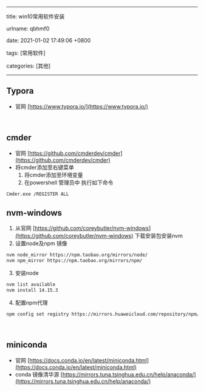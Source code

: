 
---

title: win10常用软件安装

urlname: qbhmf0

date: 2021-01-02 17:49:06 +0800

tags: [常用软件]

categories: [其他]

---



<a name="5iYti"></a>
## Typora


- 官网 [https://www.typora.io/](https://www.typora.io/)


<br />

<a name="wEiAk"></a>
## cmder

- 官网 [https://github.com/cmderdev/cmder](https://github.com/cmderdev/cmder)
- 将cmder添加至右键菜单
   1. 将cmder添加至环境变量
   1. 在powershell 管理员中 执行如下命令
```bash
Cmder.exe /REGISTER ALL
```


<a name="gfQRj"></a>
## nvm-windows

1. 从官网 [https://github.com/coreybutler/nvm-windows](https://github.com/coreybutler/nvm-windows) 下载安装包安装nvm
1. 设置node及npm 镜像
```bash
nvm node_mirror https://npm.taobao.org/mirrors/node/
nvm npm_mirror https://npm.taobao.org/mirrors/npm/
```

3. 安装node
```bash
nvm list available
nvm install 14.15.3
```

4. 配置npm代理
```bash
npm config set registry https://mirrors.huaweicloud.com/repository/npm/
```

<br />

<a name="pXMj2"></a>
## miniconda


- 官网 [https://docs.conda.io/en/latest/miniconda.html](https://docs.conda.io/en/latest/miniconda.html)
- conda 镜像清华源 [https://mirrors.tuna.tsinghua.edu.cn/help/anaconda/](https://mirrors.tuna.tsinghua.edu.cn/help/anaconda/)




